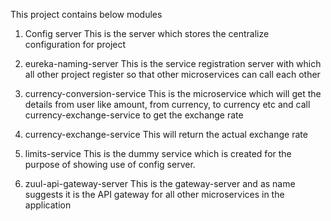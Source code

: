 This project contains below modules

1. 	Config server
	This is the server which stores the centralize configuration for project
	
2. 	eureka-naming-server
	This is the service registration server with which all other project register so that other microservices can call each other 

3. 	currency-conversion-service
	This is the microservice which will get the details from user like amount, from currency, to currency etc and call currency-exchange-service to get the exchange rate
	
4. 	currency-exchange-service
	This will return the actual exchange rate 
	
5. 	limits-service
	This is the dummy service which is created for the purpose of showing use of config server. 
	
6. 	zuul-api-gateway-server
	This is the gateway-server and as name suggests it is the API gateway for all other microservices in the application
	


